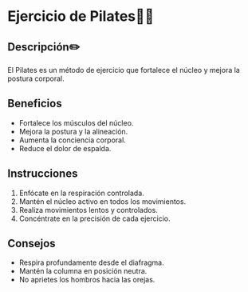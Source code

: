 # Ejercicio de Pilates🧘‍♀️

## Descripción✏️
El Pilates es un método de ejercicio que fortalece el núcleo y mejora la postura corporal.

## Beneficios
- Fortalece los músculos del núcleo.
- Mejora la postura y la alineación.
- Aumenta la conciencia corporal.
- Reduce el dolor de espalda.

## Instrucciones
1. Enfócate en la respiración controlada.
2. Mantén el núcleo activo en todos los movimientos.
3. Realiza movimientos lentos y controlados.
4. Concéntrate en la precisión de cada ejercicio.

## Consejos
- Respira profundamente desde el diafragma.
- Mantén la columna en posición neutra.
- No aprietes los hombros hacia las orejas. 